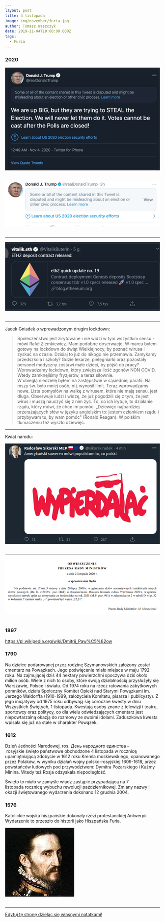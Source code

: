 ```yaml
---
layout: post
title: 4 listopada
image: img/november/furia.jpg
author: Tomasz Waszczyk
date: 2019-11-04T10:00:00.000Z
tags:
  - Furia
---
```


### 2020

<img src="./img/november/trump.png"><br><br>

<img src="./img/november/twitter2020.jpeg"><br><br>

---

<img src="./img/november/ethereum20.jpeg"><br><br>

---

Jacek Gniadek o wprowadzonym drugim lockdown:

> Społeczeństwo jest zirytowane i nie widzi w tym wszystkim sensu - mówi Rafał Ziemkiewicz. Mam podobne obserwacje. W marcu byłem gotowy na lockdown do świąt Wielkiejnocy, by poznać wirusa i zyskać na czasie. Dzisiaj to już do nikogo nie przemawia.
> Zamykamy przedszkola i szkoły? Gdzie lekarze, pielęgniarki oraz pozostały personel medyczny zostawi małe dzieci, by pójść do pracy? Wprowadzamy lockdown, który zwiększa ilość zgonów NON COVID.
> Wtedy zamknęliśmy fryzjerów, a teraz siłownie.  
> W ubiegłą niedzielę byłem na zastępstwie w sąsiedniej parafii. Na mszy św. było mniej osób, niż wynosił limit. Teraz wprowadzamy nowe.
> Lista pomysłów na walkę z wirusem, które nie mają sensu, jest długa. Obserwuje ludzi i widzę, że już pogodzili się z tym, że jest wirus i muszą nauczyć się z nim żyć. To, co ich irytuje, to działanie rządu, który mówi, że chce im pomóc. „Dziewięć najbardziej przerażających słów w języku angielskim to: jestem członkiem rządu i przybywam tu, by wam pomóc" (Ronald Reagan). W polskim tłumaczeniu też wyszło dziewięć.

---

Kwiat narodu:

<img src="./img/november/kwiatnarodu.png"><br><br>

---

<img src="./img/november/countdown.png"><br><br>

### 1897

https://pl.wikipedia.org/wiki/Dmitrij_Paw%C5%82ow

### 1790

Na działce podarowanej przez rodzinę Szymanowskich założony został cmentarz na Powązkach. Jego poświęcenie miało miejsce w maju 1792 roku.
Na zajmującej dziś 44 hektary powierzchni spoczywa dziś około milion osób. Wiele z nich to osoby, które swoją działalnością przysłużyły się Warszawie, Polsce i światu.
Od 1974 roku na rzecz ratowania zabytkowych
pomników, działa Społeczny Komitet Opieki nad Starymi Powązkami im. Jerzego Waldorffa (1910-1999, założyciela Komitetu, pisarza i publicysty). Z jego inicjatywy od 1975 roku odbywają się coroczne kwesty w dniu Wszystkich Świętych, 1 listopada. Kwestują osoby znane z telewizji i teatru, sportowcy oraz politycy, co dla wielu odwiedzających cmentarz jest niepowtarzalną okazją do rozmowy ze swoimi idolami. Zaduszkowa kwesta wpisała się już na stałe w charakter Powązek.

### 1612

Dzień Jedności Narodowej, ros. День народного единства – rosyjskie święto państwowe obchodzone 4 listopada w rocznicę upamiętniającą zdobycie w 1612 roku Kremla moskiewskiego, opanowanego przez Polaków, w wyniku działań wojny polsko-rosyjskiej 1609-1618, przez powstańców ludowych pod przywództwem: Dymitra Pożarskiego i Kuźmy Minina. Wtedy też Rosja odzyskała niepodległość.

Święto to miało w zamyśle władz zastąpić przypadającą na 7 listopada rocznicę wybuchu rewolucji październikowej. Zmiany nazwy i okazji świętowanego wydarzenia dokonano 12 grudnia 2004.

### 1576

Katolickie wojska hiszpańskie dokonały rzezi protestanckiej Antwerpii. Wydarzenie to przeszło do historii jako Hiszpańska Furia.

<img src="./img/november/furia.jpg"/><br><br>

---

<a href="https://github.com/TomaszWaszczyk/historia.waszczyk.com/edit/master/src/content/november-4.md" target="_blank">Edytuj tę stronę dzieląc się własnymi notatkami!</a>
